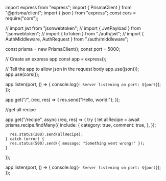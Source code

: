 
import express from "express";
import { PrismaClient } from "@prisma/client";
import { json } from "express";
const cors = require("cors");

// import jwt from "jsonwebtoken";
// import { JwtPayload } from "jsonwebtoken";
// import { toToken } from "./auth/jwt";
// import { AuthMiddleware, AuthRequest } from "./auth/middleware";

const prisma = new PrismaClient();
const port = 5000;

// Create an express app
const app = express();

// Tell the app to allow json in the request body
app.use(json());
app.use(cors());

app.listen(port, () => {
  console.log(`⚡ Server listening on port: ${port}`);
});

app.get("/", (req, res) => {
res.send("Hello, world!");
});


//get all recipe

app.get("/recipe", async (req, res) => {
    try {
      let allRecipe = await prisma.recipe.findMany({
        include: {
          category: true,
          comment: true,
        },
      });
  
      res.status(200).send(allRecipe);
    } catch (error) {
      res.status(500).send({ message: "Something went wrong!" });
    }
  });
  
  
  app.listen(port, () => {
    console.log(`⚡ Server listening on port: ${port}`);
  });
  
